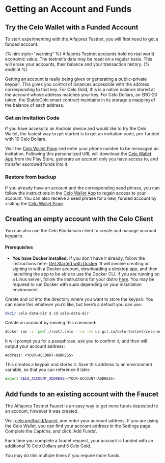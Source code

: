 # Getting an Account and Funds

## Try the Celo Wallet with a Funded Account

To start experimenting with the Alfajores Testnet, you will first need to get a funded account.

{% hint style="warning" %}
Alfajores Testnet accounts hold no real world economic value. The testnet's data may be reset on a regular basis. This will erase your accounts, their balance and your transaction history.
{% endhint %}

Getting an account is really being given or generating a public-private keypair. This gives you control of balances accessible with the address corresponding to that key. For Celo Gold, this is a native balance stored at the account whose address matches your key. For Celo Dollars, an ERC-20 token, the StableCoin smart contract maintains in its storage a mapping of the balance of each address.

### Get an Invitation Code

If you have access to an Android device and would like to try the Celo Wallet, the fastest way to get started is to get an invitation code, pre-funded with 10 Celo Dollars.

Visit the [Celo Wallet Page](https://celo.org/build/wallet) and enter your phone number to be messaged an invitation. Following this personalized URL will download the [Celo Wallet App](https://play.google.com/store/apps/details?id=org.celo.mobile.alfajores) from the Play Store, generate an account only you have access to, and transfer escrowed funds into it.

### Restore from backup

If you already have an account and the corresponding seed phrase, you can follow the instructions in the [Celo Wallet App](https://play.google.com/store/apps/details?id=org.celo.mobile.alfajores) to regain access to your account. You can also receive a seed phrase for a new, funded account by visiting the [Celo Wallet Page](https://celo.org/build/wallet).

## Creating an empty account with the Celo Client

You can also use the Celo Blockchain client to create and manage account keypairs.

#### **Prerequisites**

- **You have Docker installed.** If you don’t have it already, follow the instructions here: [Get Started with Docker](https://www.docker.com/get-started). It will involve creating or signing in with a Docker account, downloading a desktop app, and then launching the app to be able to use the Docker CLI. If you are running on a Linux server, follow the instructions for your distro [here](https://docs.docker.com/install/#server). You may be required to run Docker with sudo depending on your installation environment.

Create and cd into the directory where you want to store the keypair. You can name this whatever you’d like, but here’s a default you can use:

```bash
mkdir celo-data-dir $ cd celo-data-dir
```

Create an account by running this command:

```bash
docker run -v `pwd`:/root/.celo --rm -it us.gcr.io/celo-testnet/celo-node:alfajores account new
```

It will prompt you for a passphrase, ask you to confirm it, and then will output your account address:

`Address: <YOUR-ACCOUNT-ADDRESS>`

This creates a keypair and stores it. Save this address to an environment variable, so that you can reference it later:

```bash
export CELO_ACCOUNT_ADDRESS=<YOUR-ACCOUNT-ADDRESS>
```

## **Add funds to an existing account with the Faucet**

The Alfajores Testnet Faucet is an easy way to get more funds deposited to an account, however it was created.

Visit [celo.org/build/faucet](https://celo.org/build/faucet), and enter your account address. If you are using the Celo Wallet, you can find your account address in the Settings page. Complete the Captcha, and click 'Add Funds'.

Each time you complete a faucet request, your account is funded with an additional 10 Celo Dollars and 5 Celo Gold.

You may do this multiple times if you require more funds.
